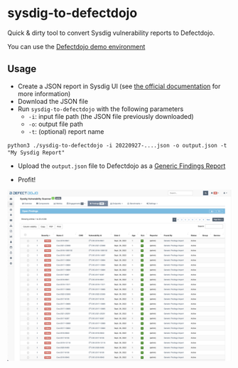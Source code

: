 # sysdig-to-defectdojo

Quick & dirty tool to convert Sysdig vulnerability reports to Defectdojo.

You can use the [Defectdojo demo environment](https://demo.defectdojo.org/)

## Usage

* Create a JSON report in Sysdig UI (see [the official documentation](https://docs.sysdig.com/en/docs/sysdig-secure/vulnerabilities/reporting/) for more information)
* Download the JSON file
* Run `sysdig-to-defectdojo` with the following parameters
  * `-i`: input file path (the JSON file previously downloaded)
  * `-o`: output file path
  * `-t`: (optional) report name

 ```shell
python3 ./sysdig-to-defectdojo -i 20220927-....json -o output.json -t "My Sysdig Report"
```

* Upload the `output.json` file to Defectdojo as a [Generic Findings Report](https://documentation.defectdojo.com/integrations/parsers/#generic-findings-import)

* Profit!

![](assets/screenshot.png)